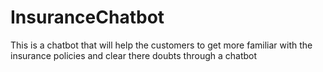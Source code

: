 # InsuranceChatbot
This is a chatbot that will help the customers to get more familiar with the insurance policies and clear there doubts through a chatbot
